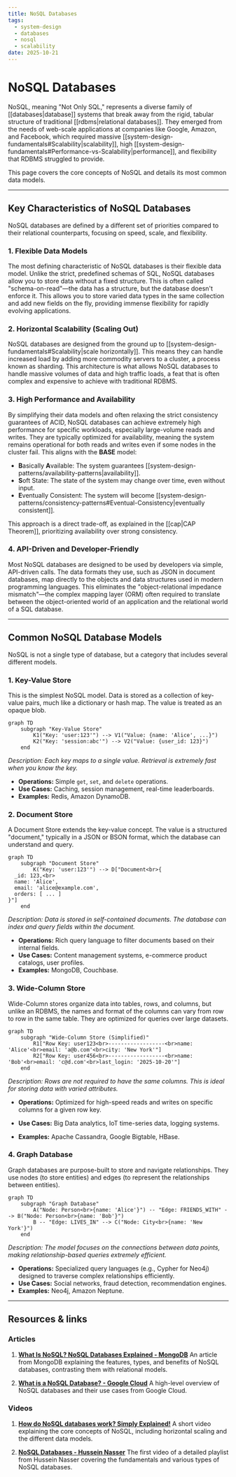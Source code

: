 ```yaml
---
title: NoSQL Databases
tags:
  - system-design
  - databases
  - nosql
  - scalability
date: 2025-10-21
---
```


# NoSQL Databases

NoSQL, meaning "Not Only SQL," represents a diverse family of [[databases|database]] systems that break away from the rigid, tabular structure of traditional [[rdbms|relational databases]]. They emerged from the needs of web-scale applications at companies like Google, Amazon, and Facebook, which required massive [[system-design-fundamentals#Scalability|scalability]], high [[system-design-fundamentals#Performance-vs-Scalability|performance]], and flexibility that RDBMS struggled to provide.

This page covers the core concepts of NoSQL and details its most common data models.

---

## Key Characteristics of NoSQL Databases

NoSQL databases are defined by a different set of priorities compared to their relational counterparts, focusing on speed, scale, and flexibility.

### 1. Flexible Data Models

The most defining characteristic of NoSQL databases is their flexible data model. Unlike the strict, predefined schemas of SQL, NoSQL databases allow you to store data without a fixed structure. This is often called "schema-on-read"—the data has a structure, but the database doesn't enforce it. This allows you to store varied data types in the same collection and add new fields on the fly, providing immense flexibility for rapidly evolving applications.

### 2. Horizontal Scalability (Scaling Out)

NoSQL databases are designed from the ground up to [[system-design-fundamentals#Scalability|scale horizontally]]. This means they can handle increased load by adding more commodity servers to a cluster, a process known as sharding. This architecture is what allows NoSQL databases to handle massive volumes of data and high traffic loads, a feat that is often complex and expensive to achieve with traditional RDBMS.

### 3. High Performance and Availability

By simplifying their data models and often relaxing the strict consistency guarantees of ACID, NoSQL databases can achieve extremely high performance for specific workloads, especially large-volume reads and writes. They are typically optimized for availability, meaning the system remains operational for both reads and writes even if some nodes in the cluster fail. This aligns with the **BASE** model:

-   **B**asically **A**vailable: The system guarantees [[system-design-patterns/availability-patterns|availability]].
-   **S**oft State: The state of the system may change over time, even without input.
-   **E**ventually Consistent: The system will become [[system-design-patterns/consistency-patterns#Eventual-Consistency|eventually consistent]].

This approach is a direct trade-off, as explained in the [[cap|CAP Theorem]], prioritizing availability over strong consistency.

### 4. API-Driven and Developer-Friendly

Most NoSQL databases are designed to be used by developers via simple, API-driven calls. The data formats they use, such as JSON in document databases, map directly to the objects and data structures used in modern programming languages. This eliminates the "object-relational impedance mismatch"—the complex mapping layer (ORM) often required to translate between the object-oriented world of an application and the relational world of a SQL database.

---

## Common NoSQL Database Models

NoSQL is not a single type of database, but a category that includes several different models.

### 1. Key-Value Store

This is the simplest NoSQL model. Data is stored as a collection of key-value pairs, much like a dictionary or hash map. The value is treated as an opaque blob.

```mermaid
graph TD
    subgraph "Key-Value Store"
        K1("Key: 'user:123'") --> V1("Value: {name: 'Alice', ...}")
        K2("Key: 'session:abc'") --> V2("Value: {user_id: 123}")
    end
```
*Description: Each key maps to a single value. Retrieval is extremely fast when you know the key.*

-   **Operations:** Simple `get`, `set`, and `delete` operations.
-   **Use Cases:** Caching, session management, real-time leaderboards.
-   **Examples:** Redis, Amazon DynamoDB.

### 2. Document Store

A Document Store extends the key-value concept. The value is a structured "document," typically in a JSON or BSON format, which the database can understand and query.

```mermaid
graph TD
    subgraph "Document Store"
        K("Key: 'user:123'") --> D["Document<br>{
  _id: 123,<br>
  name: 'Alice',
  email: 'alice@example.com',
  orders: [ ... ]
}"]
    end
```
*Description: Data is stored in self-contained documents. The database can index and query fields within the document.*

-   **Operations:** Rich query language to filter documents based on their internal fields.
-   **Use Cases:** Content management systems, e-commerce product catalogs, user profiles.
-   **Examples:** MongoDB, Couchbase.

### 3. Wide-Column Store

Wide-Column stores organize data into tables, rows, and columns, but unlike an RDBMS, the names and format of the columns can vary from row to row in the same table. They are optimized for queries over large datasets.

```mermaid
graph TD
    subgraph "Wide-Column Store (Simplified)"
        R1["Row Key: user123<br>------------------<br>name: 'Alice'<br>email: 'a@b.com'<br>city: 'New York'"] 
        R2["Row Key: user456<br>------------------<br>name: 'Bob'<br>email: 'c@d.com'<br>last_login: '2025-10-20'"] 
    end
```
*Description: Rows are not required to have the same columns. This is ideal for storing data with varied attributes.*

-   **Operations:** Optimized for high-speed reads and writes on specific columns for a given row key.

-   **Use Cases:** Big Data analytics, IoT time-series data, logging systems.
-   **Examples:** Apache Cassandra, Google Bigtable, HBase.

### 4. Graph Database

Graph databases are purpose-built to store and navigate relationships. They use nodes (to store entities) and edges (to represent the relationships between entities).

```mermaid
graph TD
    subgraph "Graph Database"
        A("Node: Person<br>{name: 'Alice'}") -- "Edge: FRIENDS_WITH" --> B("Node: Person<br>{name: 'Bob'}")
        B -- "Edge: LIVES_IN" --> C("Node: City<br>{name: 'New York'}")
    end
```
*Description: The model focuses on the connections between data points, making relationship-based queries extremely efficient.*

-   **Operations:** Specialized query languages (e.g., Cypher for Neo4j) designed to traverse complex relationships efficiently.
-   **Use Cases:** Social networks, fraud detection, recommendation engines.
-   **Examples:** Neo4j, Amazon Neptune.

---

## Resources & links

### Articles

1.  **[What Is NoSQL? NoSQL Databases Explained - MongoDB](https://www.mongodb.com/resources/basics/databases/nosql-explained)**
    An article from MongoDB explaining the features, types, and benefits of NoSQL databases, contrasting them with relational models.

2.  **[What is a NoSQL Database? - Google Cloud](https://cloud.google.com/discover/what-is-nosql?hl=en)**
    A high-level overview of NoSQL databases and their use cases from Google Cloud.

### Videos

1.  **[How do NoSQL databases work? Simply Explained!](https://www.youtube.com/watch?v=0buKQHokLK8)**
    A short video explaining the core concepts of NoSQL, including horizontal scaling and the different data models.

2.  **[NoSQL Databases - Hussein Nasser](https://www.youtube.com/watch?v=qEhNHOEa5sE&list=PLsyeobzWxl7r0bn6dzVA8bQNxcx7DRl5F)**
    The first video of a detailed playlist from Hussein Nasser covering the fundamentals and various types of NoSQL databases.

